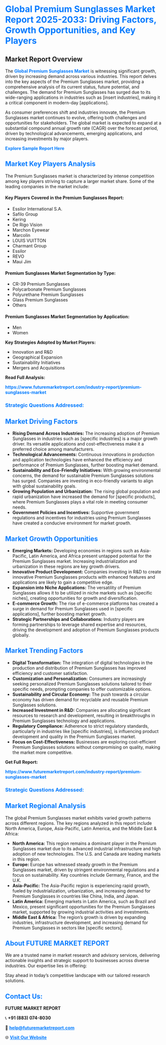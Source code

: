 <h1 style="color: #007BFF;">Global Premium Sunglasses Market Report 2025-2033: Driving Factors, Growth Opportunities, and Key Players</h1>

<section id="overview">
<h2>Market Report Overview</h2>
<p>The <a href="https://www.futuremarketreport.com/industry-report/premium-sunglasses-market" style="color: #007BFF; text-decoration: none;"><strong>Global Premium Sunglasses Market</strong></a> is witnessing significant growth, driven by increasing demand across various industries. This report delves into the key aspects of the Premium Sunglasses market, providing a comprehensive analysis of its current status, future potential, and challenges. The demand for Premium Sunglasses has surged due to its wide-ranging applications in industries such as [insert industries], making it a critical component in modern-day [applications].</p>
<p>As consumer preferences shift and industries innovate, the Premium Sunglasses market continues to evolve, offering both challenges and opportunities for stakeholders. The global market is expected to expand at a substantial compound annual growth rate (CAGR) over the forecast period, driven by technological advancements, emerging applications, and increasing investments by major players.</p>
</section>

<section id="overview">
<p><a href="https://www.futuremarketreport.com/request-sample/reportId=42986" style="color: #007BFF; text-decoration: none;"><strong>Explore Sample Report Here</strong></a></p>
</section>

<section id="key-players">
<h2 style="color: #007BFF;">Market Key Players Analysis</h2>
<p>The Premium Sunglasses market is characterized by intense competition among key players striving to capture a larger market share. Some of the leading companies in the market include:</p>
<h4>Key Players Covered in the Premium Sunglasses Report:</h4>
<ul><li>Essilor International S.A.</li><li>Safilo Group</li><li>Kering</li><li>De Rigo Vision</li><li>Marchon Eyewear</li><li>Marcolin</li><li>LOUIS VUITTON</li><li>Charmant Group</li><li>Essilor</li><li>REVO</li><li>Maui Jim</li></ul>
<h4>Premium Sunglasses Market Segmentation by Type:</h4>
<ul><li>CR-39 Premium Sunglasses</li><li>Polycarbonate Premium Sunglasses</li><li>Polyurethane Premium Sunglasses</li><li>Glass Premium Sunglasses</li><li>Others</li></ul>

<h4>Premium Sunglasses Market Segmentation by Application:</h4>
<ul><li>Men</li><li>Women</li></ul>
<p><strong>Key Strategies Adopted by Market Players:</strong></p>
<ul>
<li>Innovation and R&D</li>
<li>Geographical Expansion</li>
<li>Sustainability Initiatives</li>
<li>Mergers and Acquisitions</li>
</ul>
</section>

<section>
<p><strong>Read Full Analysis: </strong></p><a href="https://www.futuremarketreport.com/industry-report/premium-sunglasses-market" style="color: #007BFF; text-decoration: none;"><strong>https://www.futuremarketreport.com/industry-report/premium-sunglasses-market</strong></a>
<h3 style="color: #007BFF;">Strategic Questions Addressed:</h3>
</section>

<section id="driving-factors">
<h2 style="color: #007BFF;">Market Driving Factors</h2>
<ul>
<li><strong>Rising Demand Across Industries:</strong> The increasing adoption of Premium Sunglasses in industries such as [specific industries] is a major growth driver. Its versatile applications and cost-effectiveness make it a preferred choice among manufacturers.</li>
<li><strong>Technological Advancements:</strong> Continuous innovations in production and application technologies have enhanced the efficiency and performance of Premium Sunglasses, further boosting market demand.</li>
<li><strong>Sustainability and Eco-Friendly Initiatives:</strong> With growing environmental concerns, the demand for sustainable Premium Sunglasses solutions has surged. Companies are investing in eco-friendly variants to align with global sustainability goals.</li>
<li><strong>Growing Population and Urbanization:</strong> The rising global population and rapid urbanization have increased the demand for [specific products], where Premium Sunglasses plays a vital role in meeting consumer needs.</li>
<li><strong>Government Policies and Incentives:</strong> Supportive government regulations and incentives for industries using Premium Sunglasses have created a conducive environment for market growth.</li>
</ul>
</section>

<section id="growth-opportunities">
<h2 style="color: #007BFF;">Market Growth Opportunities</h2>
<ul>
<li><strong>Emerging Markets:</strong> Developing economies in regions such as Asia-Pacific, Latin America, and Africa present untapped potential for the Premium Sunglasses market. Increasing industrialization and urbanization in these regions are key growth drivers.</li>
<li><strong>Innovative Product Development:</strong> Companies investing in R&D to create innovative Premium Sunglasses products with enhanced features and applications are likely to gain a competitive edge.</li>
<li><strong>Expansion into Niche Applications:</strong> The versatility of Premium Sunglasses allows it to be utilized in niche markets such as [specific niches], creating opportunities for growth and diversification.</li>
<li><strong>E-commerce Growth:</strong> The rise of e-commerce platforms has created a surge in demand for Premium Sunglasses used in [specific applications], further boosting market growth.</li>
<li><strong>Strategic Partnerships and Collaborations:</strong> Industry players are forming partnerships to leverage shared expertise and resources, driving the development and adoption of Premium Sunglasses products globally.</li>
</ul>
</section>

<section id="trending-factors">
<h2 style="color: #007BFF;">Market Trending Factors</h2>
<ul>
<li><strong>Digital Transformation:</strong> The integration of digital technologies in the production and distribution of Premium Sunglasses has improved efficiency and customer satisfaction.</li>
<li><strong>Customization and Personalization:</strong> Consumers are increasingly seeking personalized Premium Sunglasses solutions tailored to their specific needs, prompting companies to offer customizable options.</li>
<li><strong>Sustainability and Circular Economy:</strong> The push towards a circular economy has driven demand for recyclable and reusable Premium Sunglasses solutions.</li>
<li><strong>Increased Investment in R&D:</strong> Companies are allocating significant resources to research and development, resulting in breakthroughs in Premium Sunglasses technology and applications.</li>
<li><strong>Regulatory Compliance:</strong> Adherence to strict regulatory standards, particularly in industries like [specific industries], is influencing product development and quality in the Premium Sunglasses market.</li>
<li><strong>Focus on Cost-Effectiveness:</strong> Businesses are exploring cost-efficient Premium Sunglasses solutions without compromising on quality, making the market more competitive.</li>
</ul>
</section>

<section>
<p><strong>Get Full Report: </strong></p><a href="https://www.futuremarketreport.com/industry-report/premium-sunglasses-market" style="color: #007BFF; text-decoration: none;"><strong>https://www.futuremarketreport.com/industry-report/premium-sunglasses-market</strong></a>
<h3 style="color: #007BFF;">Strategic Questions Addressed:</h3>
</section>


<section id="regional-analysis">
<h2 style="color: #007BFF;">Market Regional Analysis</h2>
<p>The global Premium Sunglasses market exhibits varied growth patterns across different regions. The key regions analyzed in this report include North America, Europe, Asia-Pacific, Latin America, and the Middle East & Africa:</p>
<ul>
<li><strong>North America:</strong> This region remains a dominant player in the Premium Sunglasses market due to its advanced industrial infrastructure and high adoption of new technologies. The U.S. and Canada are leading markets in this region.</li>
<li><strong>Europe:</strong> Europe has witnessed steady growth in the Premium Sunglasses market, driven by stringent environmental regulations and a focus on sustainability. Key countries include Germany, France, and the U.K.</li>
<li><strong>Asia-Pacific:</strong> The Asia-Pacific region is experiencing rapid growth, fueled by industrialization, urbanization, and increasing demand for Premium Sunglasses in countries like China, India, and Japan.</li>
<li><strong>Latin America:</strong> Emerging markets in Latin America, such as Brazil and Mexico, present significant opportunities for the Premium Sunglasses market, supported by growing industrial activities and investments.</li>
<li><strong>Middle East & Africa:</strong> The region’s growth is driven by expanding industries, infrastructure development, and increasing demand for Premium Sunglasses in sectors like [specific sectors].</li>
</ul>
</section>

<footer>
<h2 style="color: #007BFF;">About FUTURE MARKET REPORT</h2>
<p>We are a trusted name in market research and advisory services, delivering actionable insights and strategic support to businesses across diverse industries. Our expertise lies in offering:</p>

<p>Stay ahead in today’s competitive landscape with our tailored research solutions.</p>

<h2 style="color: #007BFF;">Contact Us:</h2>
<p><strong>FUTURE MARKET REPORT</strong></p>
<p>📞 <strong>+91 (883) 074-8030</strong></p>
<p>📧 <strong><a href="mailto:help@futuremarketreport.com" style="color: #007BFF;">help@futuremarketreport.com</a></strong></p>
<p>🌐 <strong><a href="https://www.futuremarketreport.com/" style="color: #007BFF;">Visit Our Website</a></strong></p>
</footer>